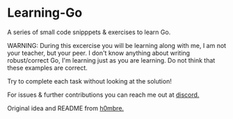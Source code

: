 # Learning-Go
A series of small code snipppets &amp; exercises to learn Go.

WARNING: During this excercise you will be learning along with me, I am not your teacher, but your peer. I don't know anything about writing robust/correct Go, I'm learning just as you are learning. Do not think that these examples are correct.

Try to complete each task without looking at the solution!

For issues & further contributions you can reach me out at [discord.](https://discord.gg/YRCaJtKUPX)

Original idea and README from [h0mbre.](https://twitter.com/h0mbre_)
